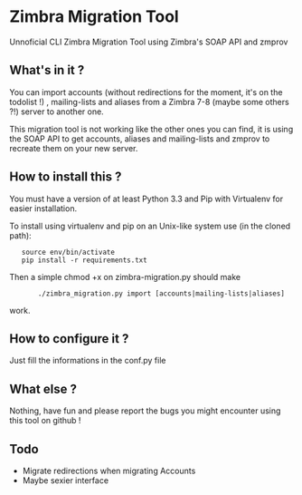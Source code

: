 # Zimbra Migration Tool

Unnoficial CLI Zimbra Migration Tool using Zimbra's SOAP API and zmprov

## What's in it ?

You can import accounts (without redirections for the moment, it's on the todolist !) , mailing-lists and aliases from a Zimbra 7-8 (maybe some others ?!) server to another one.

This migration tool is not working like the other ones you can find, it is using the SOAP API to get accounts, aliases and mailing-lists and zmprov to recreate them on your new server.

## How to install this ?

You must have a version of at least Python 3.3 and Pip with Virtualenv for easier installation.

To install using virtualenv and pip on an Unix-like system use (in the cloned path):

   	   source env/bin/activate
   	   pip install -r requirements.txt

Then a simple chmod +x on zimbra-migration.py should make

       	   ./zimbra_migration.py import [accounts|mailing-lists|aliases]

work.

## How to configure it ?

Just fill the informations in the conf.py file

## What else ?

Nothing, have fun and please report the bugs you might encounter using this tool on github !

## Todo

- Migrate redirections when migrating Accounts
- Maybe sexier interface